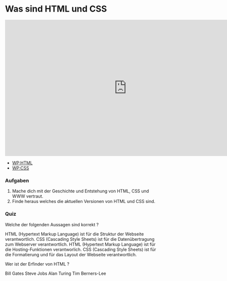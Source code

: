 # Was sind HTML und CSS

<iframe width="800" height="450" src="https://www.youtube-nocookie.com/embed/Gb_BwvlixKw?showinfo=0" frameborder="0" allowfullscreen></iframe>

* [WP:HTML](http://de.wikipedia.org/wiki/Hypertext_Markup_Language)
* [WP:CSS](http://de.wikipedia.org/wiki/Cascading_Style_Sheets)

### Aufgaben

1. Mache dich mit der Geschichte und Entstehung von HTML, CSS und WWW vertraut.
2. Finde heraus welches die aktuellen Versionen von HTML und CSS sind.

### Quiz

<quiz name="">
    <question multiple>
        <p>Welche der folgenden Aussagen sind korrekt ?</p>
        <answer correct>HTML (Hypertext Markup Language) ist für die Struktur der Webseite verantwortlich.</answer>
        <answer>CSS (Cascading Style Sheets) ist für die Datenübertragung zum Webserver verantwortlich.</answer>
        <answer>HTML (Hypertext Markup Language) ist für die Hosting-Funktionen verantworlich.</answer>
        <answer correct>CSS (Cascading Style Sheets) ist für die Formatierung und für das Layout der Webseite verantwortlich.</answer>
    </question>
    <question>
        <p>Wer ist der Erfinder von HTML ?</p>
        <answer>Bill Gates</answer>
        <answer>Steve Jobs</answer>
        <answer>Alan Turing</answer>
        <answer correct>Tim Berners-Lee</answer>
    </question>
</quiz>


